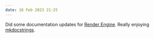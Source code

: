 ```yaml
---
date: 16 Feb 2023 21:25
---
```


Did some documentation updates for [Render Engine](https://render-engine.readthedocs.io/). Really enjoying [mkdocstrings](https://mkdocstrings.github.io).
